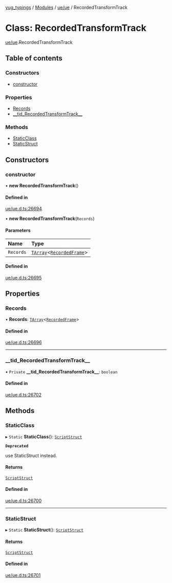 [yug_typings](../README.md) / [Modules](../modules.md) / [ue/ue](../modules/ue_ue.md) / RecordedTransformTrack

# Class: RecordedTransformTrack

[ue/ue](../modules/ue_ue.md).RecordedTransformTrack

## Table of contents

### Constructors

- [constructor](ue_ue.RecordedTransformTrack.md#constructor)

### Properties

- [Records](ue_ue.RecordedTransformTrack.md#records)
- [\_\_tid\_RecordedTransformTrack\_\_](ue_ue.RecordedTransformTrack.md#__tid_recordedtransformtrack__)

### Methods

- [StaticClass](ue_ue.RecordedTransformTrack.md#staticclass)
- [StaticStruct](ue_ue.RecordedTransformTrack.md#staticstruct)

## Constructors

### constructor

• **new RecordedTransformTrack**()

#### Defined in

[ue/ue.d.ts:26694](https://github.com/YugMetaverse/yug_typings/blob/25cad34/ue/ue.d.ts#L26694)

• **new RecordedTransformTrack**(`Records`)

#### Parameters

| Name | Type |
| :------ | :------ |
| `Records` | [`TArray`](../interfaces/ue_puerts.TArray.md)<[`RecordedFrame`](ue_ue.RecordedFrame.md)\> |

#### Defined in

[ue/ue.d.ts:26695](https://github.com/YugMetaverse/yug_typings/blob/25cad34/ue/ue.d.ts#L26695)

## Properties

### Records

• **Records**: [`TArray`](../interfaces/ue_puerts.TArray.md)<[`RecordedFrame`](ue_ue.RecordedFrame.md)\>

#### Defined in

[ue/ue.d.ts:26696](https://github.com/YugMetaverse/yug_typings/blob/25cad34/ue/ue.d.ts#L26696)

___

### \_\_tid\_RecordedTransformTrack\_\_

• `Private` **\_\_tid\_RecordedTransformTrack\_\_**: `boolean`

#### Defined in

[ue/ue.d.ts:26702](https://github.com/YugMetaverse/yug_typings/blob/25cad34/ue/ue.d.ts#L26702)

## Methods

### StaticClass

▸ `Static` **StaticClass**(): [`ScriptStruct`](ue_ue.ScriptStruct.md)

**`Deprecated`**

use StaticStruct instead.

#### Returns

[`ScriptStruct`](ue_ue.ScriptStruct.md)

#### Defined in

[ue/ue.d.ts:26700](https://github.com/YugMetaverse/yug_typings/blob/25cad34/ue/ue.d.ts#L26700)

___

### StaticStruct

▸ `Static` **StaticStruct**(): [`ScriptStruct`](ue_ue.ScriptStruct.md)

#### Returns

[`ScriptStruct`](ue_ue.ScriptStruct.md)

#### Defined in

[ue/ue.d.ts:26701](https://github.com/YugMetaverse/yug_typings/blob/25cad34/ue/ue.d.ts#L26701)
